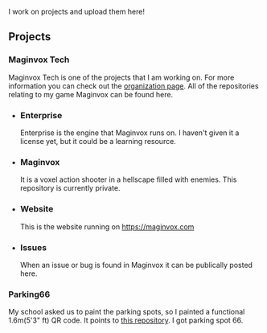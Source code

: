 I work on projects and upload them here!

## Projects
### Maginvox Tech
Maginvox Tech is one of the projects that I am working on. For more information you can check out the [organization page](https://github.com/Maginvox). All of the repositories relating to my game Maginvox can be found here.

* ### Enterprise
  Enterprise is the engine that Maginvox runs on. I haven't given it a license yet, but it could be a learning resource.
* ### Maginvox
  It is a voxel action shooter in a hellscape filled with enemies. This repository is currently private.
* ### Website
  This is the website running on https://maginvox.com
* ### Issues
  When an issue or bug is found in Maginvox it can be publically posted here.


### Parking66
My school asked us to paint the parking spots, so I painted a functional 1.6m(5'3" ft) QR code. It points to [this repository](https://github.com/cullvox/Parking66). I got parking spot 66.
